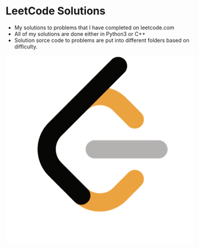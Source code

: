# LeetCode Solutions
- My solutions to problems that I have completed on leetcode.com
- All of my solutions are done either in Python3 or C++
- Solution sorce code to problems are put into different folders based on difficulty.

![Alt text](https://github.com/MalikCoderGreen/LeetCode_Problems/blob/main/LeetCode_logo_black.png?raw=true "leet code icon")
